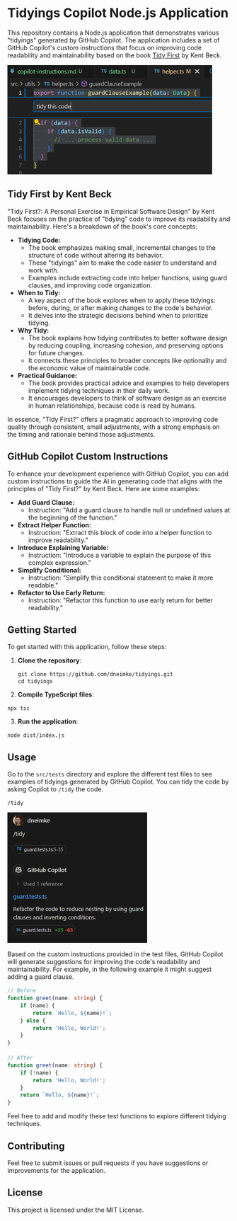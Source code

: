 # Tidyings Copilot Node.js Application

This repository contains a Node.js application that demonstrates various "tidyings" generated by GitHub Copilot. The application includes a set of GitHub Copilot's custom instructions that focus on improving code readability and maintainability based on the book [Tidy First](https://www.google.com.au/books/edition/_/-WndEAAAQBAJ?hl=en&gbpv=0) by Kent Beck.

![Tidyings image](images/tidyings-example.png)

## Tidy First by Kent Beck

"Tidy First?: A Personal Exercise in Empirical Software Design" by Kent Beck focuses on the practice of "tidying" code to improve its readability and maintainability. Here's a breakdown of the book's core concepts:

* **Tidying Code:**
    * The book emphasizes making small, incremental changes to the structure of code without altering its behavior.
    * These "tidyings" aim to make the code easier to understand and work with.
    * Examples include extracting code into helper functions, using guard clauses, and improving code organization.
* **When to Tidy:**
    * A key aspect of the book explores when to apply these tidyings: before, during, or after making changes to the code's behavior.
    * It delves into the strategic decisions behind when to prioritize tidying.
* **Why Tidy:**
    * The book explains how tidying contributes to better software design by reducing coupling, increasing cohesion, and preserving options for future changes.
    * It connects these principles to broader concepts like optionality and the economic value of maintainable code.
* **Practical Guidance:**
    * The book provides practical advice and examples to help developers implement tidying techniques in their daily work.
    * It encourages developers to think of software design as an exercise in human relationships, because code is read by humans.

In essence, "Tidy First?" offers a pragmatic approach to improving code quality through consistent, small adjustments, with a strong emphasis on the timing and rationale behind those adjustments.

## GitHub Copilot Custom Instructions

To enhance your development experience with GitHub Copilot, you can add custom instructions to guide the AI in generating code that aligns with the principles of "Tidy First?" by Kent Beck. Here are some examples:

* **Add Guard Clause:**
    * Instruction: "Add a guard clause to handle null or undefined values at the beginning of the function."
* **Extract Helper Function:**
    * Instruction: "Extract this block of code into a helper function to improve readability."
* **Introduce Explaining Variable:**
    * Instruction: "Introduce a variable to explain the purpose of this complex expression."
* **Simplify Conditional:**
    * Instruction: "Simplify this conditional statement to make it more readable."
* **Refactor to Use Early Return:**
    * Instruction: "Refactor this function to use early return for better readability."

## Getting Started

To get started with this application, follow these steps:

1. **Clone the repository**:

   ```pwsh
   git clone https://github.com/dneimke/tidyings.git
   cd tidyings
   ```

2. **Compile TypeScript files**:

```pwsh
npx tsc
```

3. **Run the application**:

```pwsh
node dist/index.js
```

## Usage

Go to the `src/tests` directory and explore the different test files to see examples of tidyings generated by GitHub Copilot. You can tidy the code by asking Copilot to `/tidy` the code.

```plaintext
/tidy
```

![Tidyings image](images/tidyings-example2.png)

Based on the custom instructions provided in the test files, GitHub Copilot will generate suggestions for improving the code's readability and maintainability. For example, in the following example it might suggest adding a guard clause.

```typescript
// Before
function greet(name: string) {
    if (name) {
        return `Hello, ${name}!`;
    } else {
        return 'Hello, World!';
    }
}

// After
function greet(name: string) {
    if (!name) {
        return 'Hello, World!';
    }
    return `Hello, ${name}!`;
}
```

Feel free to add and modify these test functions to explore different tidying techniques.

## Contributing

Feel free to submit issues or pull requests if you have suggestions or improvements for the application.

## License

This project is licensed under the MIT License.

